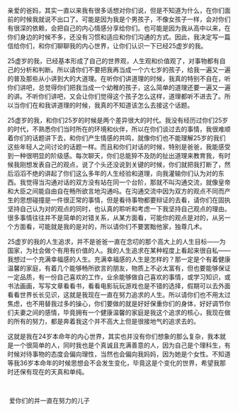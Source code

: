    亲爱的爸妈，其实一直以来我有很多话想对你们说，但是不知道为什么，在你们面前的时候我就说不出口了。可能是因为我是个男孩子，不像女孩子一样，会对你们有很深的依赖，会把自己的内心情感分享给你们。也可能是因为我从高中以来，在你们身边的时候不多，还没有习惯和适应和你们沟通的方式。因此，我决定写一篇信给你们，和你们聊聊我的内心世界，让你们认识一下已经25虚岁的我。

  25虚岁的我，已经基本形成了自己的世界观，人生观和价值观了，对事物都有自己的分析和判断。所以请你们不要把我再当成一个六七岁的孩子，给我一遍又一遍的普及那些从小讲到大的大道理。在听你们讲道理的时候，我真的特别不自在，听你们讲吧，总觉得你们把我当成一个幼稚的孩子，这么简单的道理还要一遍又一遍的讲。不听你们讲吧，又会让你们觉得这个孩子怎么这样，道理都听不进去了。所以当你们在和我讲道理的时候，我真的不知道该怎么去接这个话题。

  25虚岁的我，和你们25岁的时候是两个差异很大的时代。我没有经历过你们25岁的时代，不熟悉你们当时所在的环境和伙伴，所以在你们谈过去的事情，我很难顺着你们的话题讲下去，和你们产生情感的共鸣，就像你们也不能理解25岁的我们这些年轻人之间讨论的话题一样。而且和你们对话的时候，特别是爸爸，我能感受到一种很明显的阶级感。每次聊天，你们总能猝不及防的扯出道理来教育我，有时候我刚想发表自己的观点，说了个头还没说到关键的时候，你们就把我打断了，然后滔滔不绝的讲起了你们这么多年的人生经验和道理，向我灌输你们认为对的东西。我觉得当沟通对话的双方没有站在同一个台阶，那就不叫沟通交流，就像皇帝和大臣之间能自由自在畅所欲言地沟通吗。在沟通交流中因为双方的观点不同而产生的思想碰撞是一件很正常的事情，但是看待事物都要辩证的去看，请你们在固执坚持自己认为对的观点的同时，也认真的聆听和考虑一下我坚持自己观点的理由。很多事情往往并不是简单的对错关系，从某方面看，可能你的观点是对的，从另一个方面看，可能就是我的是对的，所以请你们不要罢黜他家，独尊几术。

  25虚岁的我的人生追求，并不是爸爸一直在念叨的那个高大上的人生目标——为国家，为社会做个有用有价值的人。我的人生追求在某种程度上看起来很自私——我想过一个充满幸福感的人生。充满幸福感的人生是怎样的？那一定是个有着健康温馨的家庭，有着几个能够畅所欲言的朋友，物质上不必太富有，但也要能够保证一定品质，有一份自己喜欢的工作，业余能够做自己喜欢的事情，或学习知识，或书法画画，写写文章看看书，看看电影玩玩游戏也是不错的选择，假期可以去外面看看世界长长见识，这就是我现在一直在努力追求的人生。所以请你们也不用太过焦虑，也不用替我过多的操心，你们要做的就是好好保重你们的身体，好好调节你们夫妻之间的感情，毕竟拥有一个健康温馨的家庭是我这个追求的核心，我现在做的所有的努力，都是奔着我这个并不高大上但是很接地气的追求去的。

  这就是我在24岁本命年的内心世界，其实也并没有你们想象的那么复杂，我本就是一个很简单的人，同时我也是个真诚且充满善意的人，因为自己是个理科生，有时候对待事物的态度会偏向理性，当然也会偏向我妈妈，因为她是个女性。不知道等我36岁本命年的时候思想会不会发生变化，毕竟这是个变化的世界，希望我那时还保有现在的天真和单纯。

​                                                 

​                                                                               爱你们的并一直在努力的儿子

   